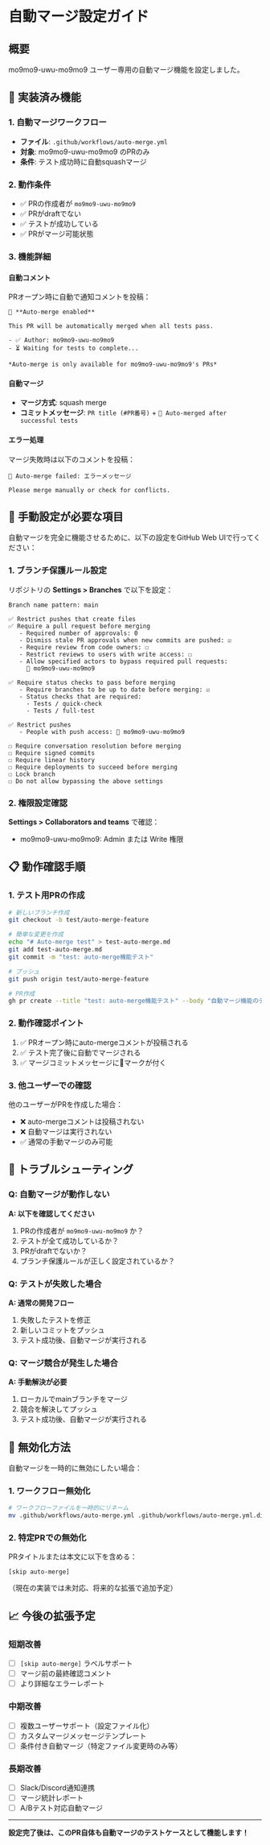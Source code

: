 # 自動マージ設定ガイド

## 概要

mo9mo9-uwu-mo9mo9 ユーザー専用の自動マージ機能を設定しました。

## 🤖 実装済み機能

### 1. 自動マージワークフロー
- **ファイル**: `.github/workflows/auto-merge.yml`
- **対象**: mo9mo9-uwu-mo9mo9 のPRのみ
- **条件**: テスト成功時に自動squashマージ

### 2. 動作条件
- ✅ PRの作成者が `mo9mo9-uwu-mo9mo9`
- ✅ PRがdraftでない
- ✅ テストが成功している
- ✅ PRがマージ可能状態

### 3. 機能詳細

#### 自動コメント
PRオープン時に自動で通知コメントを投稿：
```
🤖 **Auto-merge enabled**

This PR will be automatically merged when all tests pass.

- ✅ Author: mo9mo9-uwu-mo9mo9
- ⏳ Waiting for tests to complete...

*Auto-merge is only available for mo9mo9-uwu-mo9mo9's PRs*
```

#### 自動マージ
- **マージ方式**: squash merge
- **コミットメッセージ**: `PR title (#PR番号)` + `🤖 Auto-merged after successful tests`

#### エラー処理
マージ失敗時は以下のコメントを投稿：
```
🚫 Auto-merge failed: エラーメッセージ

Please merge manually or check for conflicts.
```

## 🔧 手動設定が必要な項目

自動マージを完全に機能させるために、以下の設定をGitHub Web UIで行ってください：

### 1. ブランチ保護ルール設定

リポジトリの **Settings > Branches** で以下を設定：

```
Branch name pattern: main

✅ Restrict pushes that create files
✅ Require a pull request before merging
   - Required number of approvals: 0
   - Dismiss stale PR approvals when new commits are pushed: ☑️
   - Require review from code owners: ☐
   - Restrict reviews to users with write access: ☐
   - Allow specified actors to bypass required pull requests:
     👤 mo9mo9-uwu-mo9mo9

✅ Require status checks to pass before merging
   - Require branches to be up to date before merging: ☑️
   - Status checks that are required:
     - Tests / quick-check
     - Tests / full-test

✅ Restrict pushes
   - People with push access: 👤 mo9mo9-uwu-mo9mo9

☐ Require conversation resolution before merging
☐ Require signed commits
☐ Require linear history
☐ Require deployments to succeed before merging
☐ Lock branch
☐ Do not allow bypassing the above settings
```

### 2. 権限設定確認

**Settings > Collaborators and teams** で確認：
- mo9mo9-uwu-mo9mo9: Admin または Write 権限

## 📋 動作確認手順

### 1. テスト用PRの作成
```bash
# 新しいブランチ作成
git checkout -b test/auto-merge-feature

# 簡単な変更を作成
echo "# Auto-merge test" > test-auto-merge.md
git add test-auto-merge.md
git commit -m "test: auto-merge機能テスト"

# プッシュ
git push origin test/auto-merge-feature

# PR作成
gh pr create --title "test: auto-merge機能テスト" --body "自動マージ機能のテストPRです"
```

### 2. 動作確認ポイント
1. ✅ PRオープン時にauto-mergeコメントが投稿される
2. ✅ テスト完了後に自動でマージされる
3. ✅ マージコミットメッセージに🤖マークが付く

### 3. 他ユーザーでの確認
他のユーザーがPRを作成した場合：
- ❌ auto-mergeコメントは投稿されない
- ❌ 自動マージは実行されない
- ✅ 通常の手動マージのみ可能

## 🚨 トラブルシューティング

### Q: 自動マージが動作しない
**A: 以下を確認してください**
1. PRの作成者が `mo9mo9-uwu-mo9mo9` か？
2. テストが全て成功しているか？
3. PRがdraftでないか？
4. ブランチ保護ルールが正しく設定されているか？

### Q: テストが失敗した場合
**A: 通常の開発フロー**
1. 失敗したテストを修正
2. 新しいコミットをプッシュ
3. テスト成功後、自動マージが実行される

### Q: マージ競合が発生した場合
**A: 手動解決が必要**
1. ローカルでmainブランチをマージ
2. 競合を解決してプッシュ
3. テスト成功後、自動マージが実行される

## 🔄 無効化方法

自動マージを一時的に無効にしたい場合：

### 1. ワークフロー無効化
```bash
# ワークフローファイルを一時的にリネーム
mv .github/workflows/auto-merge.yml .github/workflows/auto-merge.yml.disabled
```

### 2. 特定PRでの無効化
PRタイトルまたは本文に以下を含める：
```
[skip auto-merge]
```
（現在の実装では未対応、将来的な拡張で追加予定）

## 📈 今後の拡張予定

### 短期改善
- [ ] `[skip auto-merge]` ラベルサポート
- [ ] マージ前の最終確認コメント
- [ ] より詳細なエラーレポート

### 中期改善
- [ ] 複数ユーザーサポート（設定ファイル化）
- [ ] カスタムマージメッセージテンプレート
- [ ] 条件付き自動マージ（特定ファイル変更時のみ等）

### 長期改善
- [ ] Slack/Discord通知連携
- [ ] マージ統計レポート
- [ ] A/Bテスト対応自動マージ

---

**設定完了後は、このPR自体も自動マージのテストケースとして機能します！**
